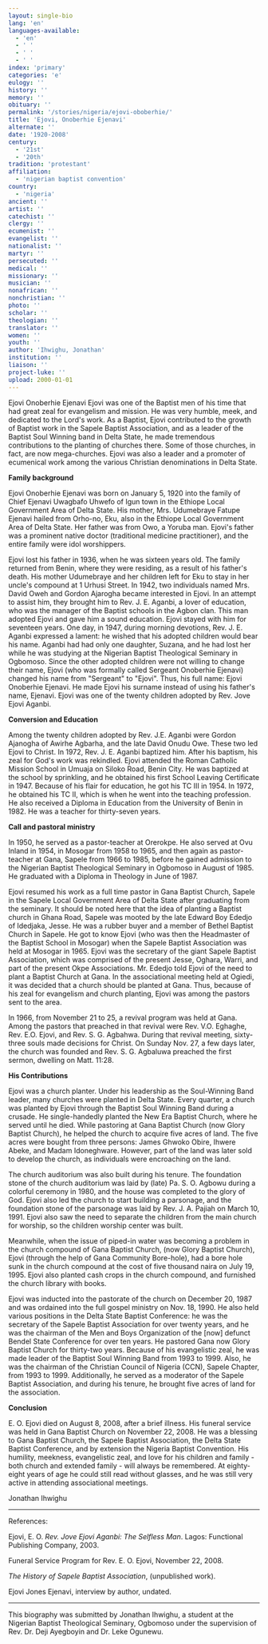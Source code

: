 ```yaml
---
layout: single-bio
lang: 'en'
languages-available:
  - 'en'
  - ' '
  - ' '
  - ' '
index: 'primary'
categories: 'e'
eulogy: ''
history: ''
memory: ''
obituary: ''
permalink: '/stories/nigeria/ejovi-oboberhie/'
title: 'Ejovi, Onoberhie Ejenavi'
alternate: ''
date: '1920-2008'
century:
  - '21st'
  - '20th'
tradition: 'protestant'
affiliation:
  - 'nigerian baptist convention'
country:
  - 'nigeria'
ancient: ''
artist: ''
catechist: ''
clergy: ''
ecumenist: ''
evangelist: ''
nationalist: ''
martyr: ''
persecuted: ''
medical: ''
missionary: ''
musician: ''
nonafrican: ''
nonchristian: ''
photo: ''
scholar: ''
theologian: ''
translator: ''
women: ''
youth: ''
author: 'Ihwighu, Jonathan'
institution: ''
liaison: ''
project-luke: ''
upload: 2000-01-01
---
```



Ejovi Onoberhie Ejenavi Ejovi was one of the Baptist men of his time that had great zeal for evangelism and mission. He was very humble, meek, and dedicated to the Lord's work. As a Baptist, Ejovi contributed to the growth of Baptist work in the Sapele Baptist Association, and as a leader of the Baptist Soul Winning band in Delta State, he made tremendous contributions to the planting of churches there. Some of those churches, in fact, are now mega-churches. Ejovi was also a leader and a promoter of ecumenical work among the various Christian denominations in Delta State.

**Family background**

Ejovi Onoberhie Ejenavi was born on January 5, 1920 into the family of Chief Ejenavi Uwagbafo Uhwefo of Igun town in the Ethiope Local Government Area of Delta State. His mother, Mrs. Udumebraye Fatupe Ejenavi hailed from Orho-no, Eku, also in the Ethiope Local Government Area of Delta State. Her father was from Owo, a Yoruba man. Ejovi's father was a prominent native doctor (traditional medicine practitioner), and the entire family were idol worshippers.

Ejovi lost his father in 1936, when he was sixteen years old. The family returned from Benin, where they were residing, as a result of his father's death. His mother Udumebraye and her children left for Eku to stay in her uncle's compound at 1 Urhusi Street. In 1942, two individuals named Mrs. David Oweh and Gordon Ajarogha became interested in Ejovi. In an attempt to assist him, they brought him to Rev. J. E. Aganbi, a lover of education, who was the manager of the Baptist schools in the Agbon clan. This man adopted Ejovi and gave him a sound education. Ejovi stayed with him for seventeen years. One day, in 1947, during morning devotions, Rev. J. E. Aganbi expressed a lament: he wished that his adopted children would bear his name.  Aganbi had had only one daughter, Suzana, and he had lost her while he was studying at the Nigerian Baptist Theological Seminary in Ogbomoso. Since the other adopted children were not willing to change their name, Ejovi (who was formally called Sergeant Onoberhie Ejenavi) changed his name from "Sergeant" to "Ejovi". Thus, his full name: Ejovi Onoberhie Ejenavi. He made Ejovi his surname instead of using his father's name, Ejenavi. Ejovi was one of the twenty children adopted by Rev. Jove Ejovi Aganbi.

**Conversion and Education**

Among the twenty children adopted by Rev. J.E. Aganbi were Gordon Ajanogha of Awirhe Agbarha, and the late David Onudu Owe. These two led Ejovi to Christ. In 1972, Rev. J. E. Aganbi baptized him. After his baptism, his zeal for God's work was rekindled.
Ejovi attended the Roman Catholic Mission School in Umuaja on Siloko Road, Benin City. He was baptized at the school by sprinkling, and he obtained his first School Leaving Certificate in 1947. Because of his flair for education, he got his TC III in 1954. In 1972, he obtained his TC II, which is when he went into the teaching profession. He also received a Diploma in Education from the University of Benin in 1982. He was a teacher for thirty-seven years.

**Call and pastoral ministry**

In 1950, he served as a pastor-teacher at Orerokpe. He also served at Ovu Inland in 1954, in Mosogar from 1958 to 1965, and then again as pastor-teacher at Gana, Sapele from 1966 to 1985, before he gained admission to the Nigerian Baptist Theological Seminary in Ogbomoso in August of 1985. He graduated with a Diploma in Theology in June of 1987.

Ejovi resumed his work as a full time pastor in Gana Baptist Church, Sapele in the Sapele Local Government Area of Delta State after graduating from the seminary. It should be noted here that the idea of planting a Baptist church in Ghana Road, Sapele was mooted by the late Edward Boy Ededjo of Idedjaka, Jesse. He was a rubber buyer and a member of Bethel Baptist Church in Sapele. He got to know Ejovi (who was then the Headmaster of the Baptist School in Mosogar) when the Sapele Baptist Association was held at Mosogar in 1965. Ejovi was the secretary of the giant Sapele Baptist Association, which was comprised of the present Jesse, Oghara, Warri, and part of the present Okpe Associations. Mr. Ededjo told Ejovi of the need to plant a Baptist Church at Gana. In the associational meeting held at Ogiedi, it was decided that a church should be planted at Gana. Thus, because of his zeal for evangelism and church planting, Ejovi was among the pastors sent to the area.

In 1966, from November 21 to 25, a revival program was held at Gana. Among the pastors that preached in that revival were Rev. V.O. Eghaghe, Rev. E.O. Ejovi, and Rev. S. G. Agbahwa. During that revival meeting, sixty-three souls made decisions for Christ. On Sunday Nov. 27, a few days later, the church was founded and Rev. S. G. Agbaluwa preached the first sermon, dwelling on Matt. 11:28.

**His Contributions**

Ejovi was a church planter. Under his leadership as the Soul-Winning Band leader, many churches were planted in Delta State. Every quarter, a church was planted by Ejovi through the Baptist Soul Winning Band during a crusade. He single-handedly planted the New Era Baptist Church, where he served until he died. While pastoring at Gana Baptist Church (now Glory Baptist Church), he helped the church to acquire five acres of land. The five acres were bought from three persons: James Ghwoko Obire, Ihwere Abeke, and Madam Idoneghware. However, part of the land was later sold to develop the church, as individuals were encroaching on the land.

The church auditorium was also built during his tenure. The foundation stone of the church auditorium was laid by (late) Pa. S. O. Agbowu during a colorful ceremony in 1980, and the house was completed to the glory of God. Ejovi also led the church to start building a parsonage, and the foundation stone of the parsonage was laid by Rev. J. A. Pajiah on March 10, 1991. Ejovi also saw the need to separate the children from the main church for worship, so the children worship center was built.

Meanwhile, when the issue of piped-in water was becoming a problem in the church compound of Gana Baptist Church, (now Glory Baptist Church), Ejovi (through the help of Gana Community Bore-hole), had a bore hole sunk in the church compound at the cost of five thousand naira on July 19, 1995. Ejovi also planted cash crops in the church compound, and furnished the church library with books.

Ejovi was inducted into the pastorate of the church on December 20, 1987 and was ordained into the full gospel ministry on Nov. 18, 1990. He also held various positions in the Delta State Baptist Conference: he was the secretary of the Sapele Baptist Association for over twenty years, and he was the chairman of the Men and Boys Organization of the [now] defunct Bendel State Conference for over ten years. He pastored Gana now Glory Baptist Church for thirty-two years. Because of his evangelistic zeal, he was made leader of the Baptist Soul Winning Band from 1993 to 1999. Also, he was the chairman of the Christian Council of Nigeria (CCN), Sapele Chapter, from 1993 to 1999. Additionally, he served as a moderator of the Sapele Baptist Association, and during his tenure, he brought five acres of land for the association.

**Conclusion**

E. O. Ejovi died on August 8, 2008, after a brief illness. His funeral service was held in Gana Baptist Church on November 22, 2008. He was a blessing to Gana Baptist Church, the Sapele Baptist Association, the Delta State Baptist Conference, and by extension the Nigeria Baptist Convention. His humility, meekness, evangelistic zeal, and love for his children and family - both church and extended family - will always be remembered. At eighty-eight years of age he could still read without glasses, and he was still very active in attending associational meetings.

Jonathan Ihwighu

---

References:

Ejovi, E. O. *Rev. Jove Ejovi Aganbi: The Selfless Man*. Lagos: Functional Publishing Company, 2003.

Funeral Service Program for Rev. E. O. Ejovi, November 22, 2008.

*The History of Sapele Baptist Association*, (unpublished work).

Ejovi Jones Ejenavi, interview by author, undated.

---

This biography was submitted by Jonathan Ihwighu, a student at the Nigerian Baptist Theological Seminary, Ogbomoso under the supervision of Rev. Dr. Deji Ayegboyin and Dr. Leke Ogunewu.
